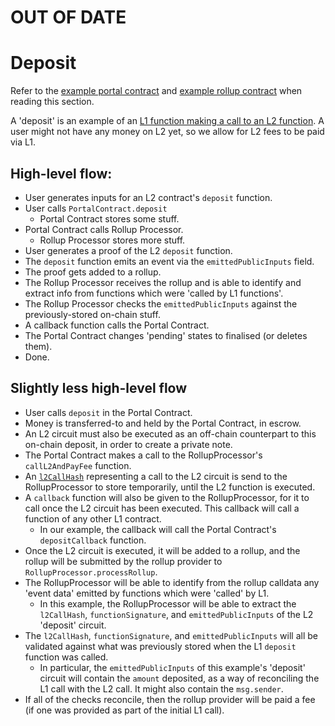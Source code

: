 # OUT OF DATE

# Deposit


Refer to the [example portal contract](./appendix/portal-contract.md) and [example rollup contract](../erc20/appendix/rollup-processor.md) when reading this section.


A 'deposit' is an example of an [L1 function making a call to an L2 function](../../architecture/contracts/l1-calls.md#l1----l2-calls). A user might not have any money on L2 yet, so we allow for L2 fees to be paid via L1.

## High-level flow:

- User generates inputs for an L2 contract's `deposit` function.
- User calls `PortalContract.deposit`
  - Portal Contract stores some stuff.
- Portal Contract calls Rollup Processor.
  - Rollup Processor stores more stuff.
- User generates a proof of the L2 `deposit` function.
- The `deposit` function emits an event via the `emittedPublicInputs` field.
- The proof gets added to a rollup.
- The Rollup Processor receives the rollup and is able to identify and extract info from functions which were 'called by L1 functions'.
- The Rollup Processor checks the `emittedPublicInputs` against the previously-stored on-chain stuff.
- A callback function calls the Portal Contract.
- The Portal Contract changes 'pending' states to finalised (or deletes them).
- Done.

## Slightly less high-level flow

- User calls `deposit` in the Portal Contract.
- Money is transferred-to and held by the Portal Contract, in escrow.
- An L2 circuit must also be executed as an off-chain counterpart to this on-chain deposit, in order to create a private note.
- The Portal Contract makes a call to the RollupProcessor's `callL2AndPayFee` function.
- An [`l2CallHash`](../../architecture/contracts/transactions.md#callstackitemhash) representing a call to the L2 circuit is send to the RollupProcessor to store temporarily, until the L2 function is executed.
- A `callback` function will also be given to the RollupProcessor, for it to call once the L2 circuit has been executed. This callback will call a function of any other L1 contract.
  - In our example, the callback will call the Portal Contract's `depositCallback` function.
- Once the L2 circuit is executed, it will be added to a rollup, and the rollup will be submitted by the rollup provider to `RollupProcessor.processRollup`.
- The RollupProcessor will be able to identify from the rollup calldata any 'event data' emitted by functions which were 'called' by L1.
  - In this example, the RollupProcessor will be able to extract the `l2CallHash`, `functionSignature`, and `emittedPublicInputs` of the L2 'deposit' circuit.
- The `l2CallHash`, `functionSignature`, and `emittedPublicInputs` will all be validated against what was previously stored when the L1 `deposit` function was called.
  - In particular, the `emittedPublicInputs` of this example's 'deposit' circuit will contain the `amount` deposited, as a way of reconciling the L1 call with the L2 call. It might also contain the `msg.sender`.
- If all of the checks reconcile, then the rollup provider will be paid a fee (if one was provided as part of the initial L1 call).



